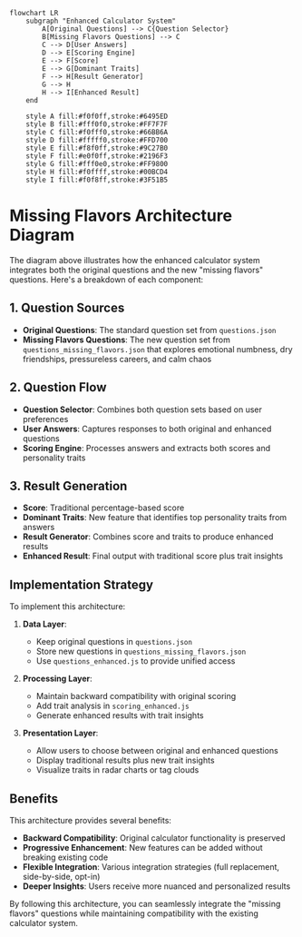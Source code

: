 ```mermaid
flowchart LR
    subgraph "Enhanced Calculator System"
        A[Original Questions] --> C{Question Selector}
        B[Missing Flavors Questions] --> C
        C --> D[User Answers]
        D --> E[Scoring Engine]
        E --> F[Score]
        E --> G[Dominant Traits]
        F --> H[Result Generator]
        G --> H
        H --> I[Enhanced Result]
    end

    style A fill:#f0f0ff,stroke:#6495ED
    style B fill:#fff0f0,stroke:#FF7F7F
    style C fill:#f0fff0,stroke:#66BB6A
    style D fill:#fffff0,stroke:#FFD700
    style E fill:#f8f0ff,stroke:#9C27B0
    style F fill:#e0f0ff,stroke:#2196F3
    style G fill:#fff0e0,stroke:#FF9800
    style H fill:#f0ffff,stroke:#00BCD4
    style I fill:#f0f8ff,stroke:#3F51B5
```

# Missing Flavors Architecture Diagram

The diagram above illustrates how the enhanced calculator system integrates both the original questions and the new "missing flavors" questions. Here's a breakdown of each component:

## 1. Question Sources

- **Original Questions**: The standard question set from `questions.json`
- **Missing Flavors Questions**: The new question set from `questions_missing_flavors.json` that explores emotional numbness, dry friendships, pressureless careers, and calm chaos

## 2. Question Flow

- **Question Selector**: Combines both question sets based on user preferences
- **User Answers**: Captures responses to both original and enhanced questions
- **Scoring Engine**: Processes answers and extracts both scores and personality traits

## 3. Result Generation

- **Score**: Traditional percentage-based score
- **Dominant Traits**: New feature that identifies top personality traits from answers
- **Result Generator**: Combines score and traits to produce enhanced results
- **Enhanced Result**: Final output with traditional score plus trait insights

## Implementation Strategy

To implement this architecture:

1. **Data Layer**:

   - Keep original questions in `questions.json`
   - Store new questions in `questions_missing_flavors.json`
   - Use `questions_enhanced.js` to provide unified access

2. **Processing Layer**:

   - Maintain backward compatibility with original scoring
   - Add trait analysis in `scoring_enhanced.js`
   - Generate enhanced results with trait insights

3. **Presentation Layer**:
   - Allow users to choose between original and enhanced questions
   - Display traditional results plus new trait insights
   - Visualize traits in radar charts or tag clouds

## Benefits

This architecture provides several benefits:

- **Backward Compatibility**: Original calculator functionality is preserved
- **Progressive Enhancement**: New features can be added without breaking existing code
- **Flexible Integration**: Various integration strategies (full replacement, side-by-side, opt-in)
- **Deeper Insights**: Users receive more nuanced and personalized results

By following this architecture, you can seamlessly integrate the "missing flavors" questions while maintaining compatibility with the existing calculator system.
